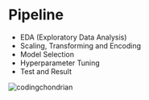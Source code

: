 # Pipeline
  * EDA (Exploratory Data Analysis)
  * Scaling, Transforming and Encoding   
  * Model Selection
  * Hyperparameter Tuning
  * Test and Result


![codingchondrian](https://user-images.githubusercontent.com/84068159/149264834-bbe2dc6c-3a21-41d2-b068-9849cd5bb572.png)
